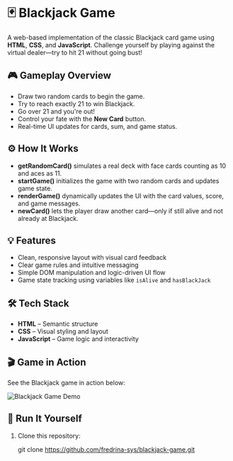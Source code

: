 # 🃏 Blackjack Game

A web-based implementation of the classic Blackjack card game using **HTML**, **CSS**, and **JavaScript**. Challenge yourself by playing against the virtual dealer—try to hit 21 without going bust!

## 🎮 Gameplay Overview

- Draw two random cards to begin the game.
- Try to reach exactly 21 to win Blackjack.
- Go over 21 and you're out!
- Control your fate with the **New Card** button.
- Real-time UI updates for cards, sum, and game status.

## ⚙️ How It Works

- **getRandomCard()** simulates a real deck with face cards counting as 10 and aces as 11.
- **startGame()** initializes the game with two random cards and updates game state.
- **renderGame()** dynamically updates the UI with the card values, score, and game messages.
- **newCard()** lets the player draw another card—only if still alive and not already at Blackjack.

## 💡 Features

- Clean, responsive layout with visual card feedback
- Clear game rules and intuitive messaging
- Simple DOM manipulation and logic-driven UI flow
- Game state tracking using variables like `isAlive` and `hasBlackJack`

## 🛠️ Tech Stack

- **HTML** – Semantic structure
- **CSS** – Visual styling and layout
- **JavaScript** – Game logic and interactivity

## 🎬 Game in Action

See the Blackjack game in action below:

![Blackjack Game Demo](images/Demo.png)

## 🧪 Run It Yourself

1. Clone this repository:

   git clone https://github.com/fredrina-sys/blackjack-game.git
